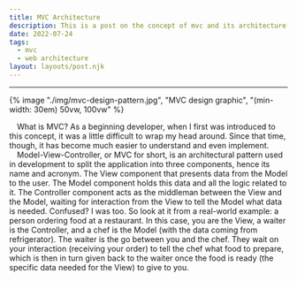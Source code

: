 ```yaml
---
title: MVC Architecture
description: This is a post on the concept of mvc and its architecture
date: 2022-07-24
tags:
  - mvc
  - web architecture
layout: layouts/post.njk
---
```


---

{% image "./img/mvc-design-pattern.jpg", "MVC design graphic", "(min-width: 30em) 50vw, 100vw" %}

&emsp;What is MVC? As a beginning developer, when I first was introduced to this concept, it was a little difficult to wrap my head around. Since that time, though, it has become much easier to understand and even implement.
<br />
&emsp;Model-View-Controller, or MVC for short, is an architectural pattern used in development to split the application into three components, hence its name and acronym. The View component that presents data from the Model to the user. The Model component holds this data and all the logic related to it. The Controller component acts as the middleman between the View and the Model, waiting for interaction from the View to tell the Model what data is needed. Confused? I was too. So look at it from a real-world example: a person ordering food at a restaurant. In this case, you are the View, a waiter is the Controller, and a chef is the Model (with the data coming from refrigerator). The waiter is the go between you and the chef. They wait on your interaction (receiving your order) to tell the chef what food to prepare, which is then in turn given back to the waiter once the food is ready (the specific data needed for the View) to give to you.
